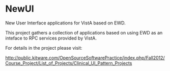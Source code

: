 NewUI
=====

New User Interface applications for VistA based on EWD.

This project gathers a collection of applications based on using EWD as an
inteface to RPC services provided by VistA.

For details in the project please visit:

http://public.kitware.com/OpenSourceSoftwarePractice/index.php/Fall2012/Course_Project/List_of_Projects/Clinical_UI_Pattern_Projects


